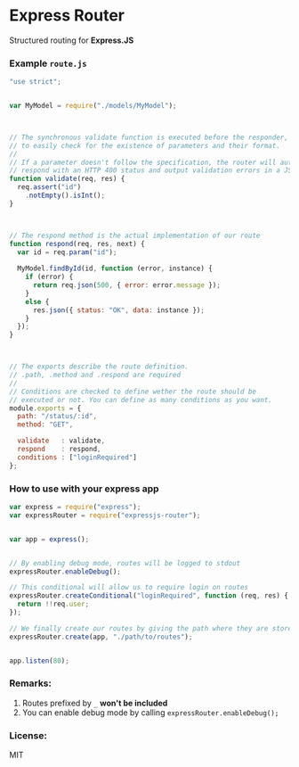 Express Router
==============

Structured routing for **Express.JS**


### Example `route.js`

```javascript
"use strict";


var MyModel = require("./models/MyModel");



// The synchronous validate function is executed before the responder, allowing
// to easily check for the existence of parameters and their format.
// 
// If a parameter doesn't follow the specification, the router will automatically
// respond with an HTTP 400 status and output validation errors in a JSON.
function validate(req, res) {
  req.assert("id")
    .notEmpty().isInt();
}



// The respond method is the actual implementation of our route
function respond(req, res, next) {
  var id = req.param("id");
  
  MyModel.findById(id, function (error, instance) {
    if (error) {
      return req.json(500, { error: error.message });
    }
    else {
      res.json({ status: "OK", data: instance });
    }
  });
}



// The exports describe the route definition.
// .path, .method and .respond are required
// 
// Conditions are checked to define wether the route should be
// executed or not. You can define as many conditions as you want.
module.exports = {
  path: "/status/:id",
  method: "GET",

  validate   : validate,
  respond    : respond,
  conditions : ["loginRequired"]
};
```


### How to use with your express app

```javascript
var express = require("express");
var expressRouter = require("expressjs-router");


var app = express();


// By enabling debug mode, routes will be logged to stdout
expressRouter.enableDebug();

// This conditional will allow us to require login on routes
expressRouter.createConditional("loginRequired", function (req, res) {
  return !!req.user;
});

// We finally create our routes by giving the path where they are stored
expressRouter.create(app, "./path/to/routes");


app.listen(80);
```


### Remarks:

1. Routes prefixed by `_` **won't be included** 
2. You can enable debug mode by calling `expressRouter.enableDebug();`


### License:

MIT
